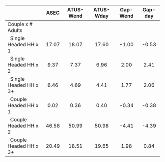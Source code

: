 
|                      |         ASEC |    ATUS-Wend |    ATUS-Wday |     Gap-Wend |      Gap-day |
| -------------------- | :----------: | :----------: | :----------: | :----------: | :----------: |
| Couple x # Adults    |              |              |              |              |              |
| &nbsp;&nbsp;Single Headed HH x 1 |        17.07 |        18.07 |        17.60 |        -1.00 |        -0.53 |
| &nbsp;&nbsp;Single Headed HH x 2 |         9.37 |         7.37 |         6.96 |         2.00 |         2.41 |
| &nbsp;&nbsp;Single Headed HH x 3+ |         6.46 |         4.69 |         4.41 |         1.77 |         2.06 |
| &nbsp;&nbsp;Couple Headed HH x 1 |         0.02 |         0.36 |         0.40 |        -0.34 |        -0.38 |
| &nbsp;&nbsp;Couple Headed HH x 2 |        46.58 |        50.99 |        50.98 |        -4.41 |        -4.39 |
| &nbsp;&nbsp;Couple Headed HH x 3+ |        20.49 |        18.51 |        19.65 |         1.98 |         0.84 |

